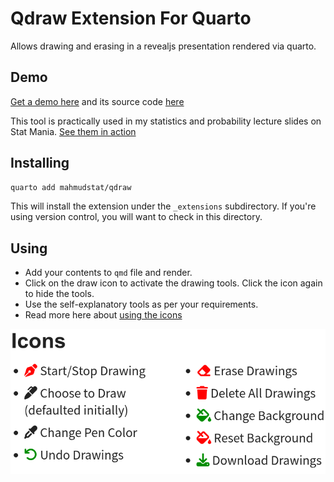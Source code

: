 # Qdraw Extension For Quarto

Allows drawing and erasing in a revealjs presentation rendered via quarto.

## Demo

[Get a demo here](https://www.thinkermahmud.com/qdraw) and its source code [here](https://github.com/mahmudstat/qdraw/blob/main/example.qmd)

This tool is practically used in my statistics and probability lecture slides on Stat Mania. [See them in action](https://docs.statmania.info/lectures.html)

## Installing

```bash
quarto add mahmudstat/qdraw
```

This will install the extension under the `_extensions` subdirectory.
If you're using version control, you will want to check in this directory.

## Using

- Add your contents to `qmd` file and render.
- Click on the draw icon <i class="fas fa-pen-nib"></i> to activate the drawing tools. Click the icon again to hide the tools.
- Use the self-explanatory tools as per your requirements.
- Read more here about [using the icons](https://www.thinkermahmud.com/qdraw/index.html#/icons)

![Icons](icons.png)
